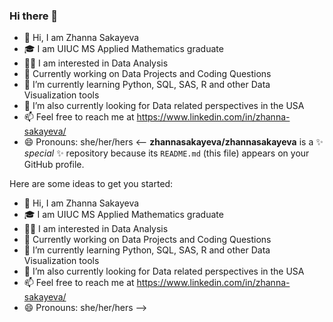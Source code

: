 ### Hi there 👋

- 👋 Hi, I am Zhanna Sakayeva
- 🎓 I am UIUC MS Applied Mathematics graduate
- 👩‍💻 I am interested in Data Analysis
- 🔭 Currently working on Data Projects and Coding Questions
- 🌱 I’m currently learning Python, SQL, SAS, R and other Data Visualization tools
- 👯 I’m also currently looking for Data related perspectives in the USA
- 📫 Feel free to reach me at https://www.linkedin.com/in/zhanna-sakayeva/
- 😄 Pronouns: she/her/hers
<--
**zhannasakayeva/zhannasakayeva** is a ✨ _special_ ✨ repository because its `README.md` (this file) appears on your GitHub profile.

Here are some ideas to get you started:

- 👋 Hi, I am Zhanna Sakayeva
- 🎓 I am UIUC MS Applied Mathematics graduate
- 👩‍💻 I am interested in Data Analysis
- 🔭 Currently working on Data Projects and Coding Questions
- 🌱 I’m currently learning Python, SQL, SAS, R and other Data Visualization tools
- 👯 I’m also currently looking for Data related perspectives in the USA
- 📫 Feel free to reach me at https://www.linkedin.com/in/zhanna-sakayeva/
- 😄 Pronouns: she/her/hers
-->
